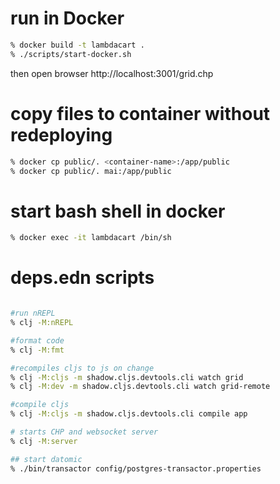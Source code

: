 # run in Docker
```bash
% docker build -t lambdacart .
% ./scripts/start-docker.sh
```


then open browser http://localhost:3001/grid.chp

# copy files to container without redeploying
```bash
% docker cp public/. <container-name>:/app/public 
% docker cp public/. mai:/app/public
```

# start bash shell in docker
```bash
% docker exec -it lambdacart /bin/sh 
```

# deps.edn scripts
```bash

#run nREPL
% clj -M:nREPL

#format code
% clj -M:fmt

#recompiles cljs to js on change
% clj -M:cljs -m shadow.cljs.devtools.cli watch grid
% clj -M:dev -m shadow.cljs.devtools.cli watch grid-remote

#compile cljs
% clj -M:cljs -m shadow.cljs.devtools.cli compile app

# starts CHP and websocket server
% clj -M:server

## start datomic
% ./bin/transactor config/postgres-transactor.properties

```

